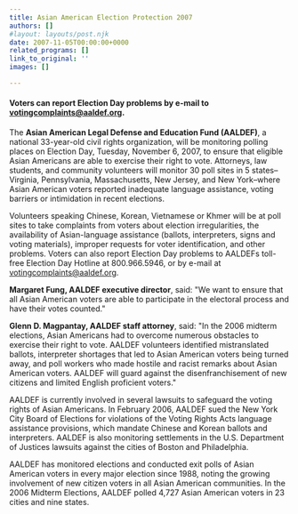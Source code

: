 ```yaml
---
title: Asian American Election Protection 2007
authors: []
#layout: layouts/post.njk
date: 2007-11-05T00:00:00+0000
related_programs: []
link_to_original: ''
images: []

---
```

#### Voters can report Election Day problems by e-mail to [votingcomplaints@aaldef.org](mailto:votingcomplaints@aaldef.org). 

The **Asian American Legal Defense and Education Fund (AALDEF)**, a national 33-year-old civil rights organization, will be monitoring polling places on Election Day, Tuesday, November 6, 2007, to ensure that eligible Asian Americans are able to exercise their right to vote. Attorneys, law students, and community volunteers will monitor 30 poll sites in 5 states–Virginia, Pennsylvania, Massachusetts, New Jersey, and New York–where Asian American voters reported inadequate language assistance, voting barriers or intimidation in recent elections.

Volunteers speaking Chinese, Korean, Vietnamese or Khmer will be at poll sites to take complaints from voters about election irregularities, the availability of Asian-language assistance (ballots, interpreters, signs and voting materials), improper requests for voter identification, and other problems. Voters can also report Election Day problems to AALDEFs toll-free Election Day Hotline at 800.966.5946, or by e-mail at [votingcomplaints@aaldef.org](mailto:votingcomplaints@aaldef.org).

**Margaret Fung, AALDEF executive director**, said: "We want to ensure that all Asian American voters are able to participate in the electoral process and have their votes counted."

**Glenn D. Magpantay, AALDEF staff attorney**, said: "In the 2006 midterm elections, Asian Americans had to overcome numerous obstacles to exercise their right to vote. AALDEF volunteers identified mistranslated ballots, interpreter shortages that led to Asian American voters being turned away, and poll workers who made hostile and racist remarks about Asian American voters. AALDEF will guard against the disenfranchisement of new citizens and limited English proficient voters."

AALDEF is currently involved in several lawsuits to safeguard the voting rights of Asian Americans. In February 2006, AALDEF sued the New York City Board of Elections for violations of the Voting Rights Acts language assistance provisions, which mandate Chinese and Korean ballots and interpreters. AALDEF is also monitoring settlements in the U.S. Department of Justices lawsuits against the cities of Boston and Philadelphia.

AALDEF has monitored elections and conducted exit polls of Asian American voters in every major election since 1988, noting the growing involvement of new citizen voters in all Asian American communities. In the 2006 Midterm Elections, AALDEF polled 4,727 Asian American voters in 23 cities and nine states.